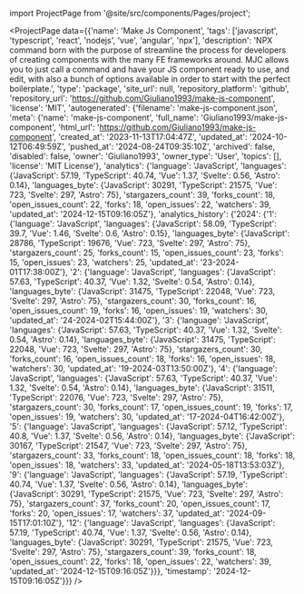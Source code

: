 
import ProjectPage from '@site/src/components/Pages/project';

<ProjectPage
    data={{'name': 'Make Js Component', 'tags': ['javascript', 'typescript', 'react', 'nodejs', 'vue', 'angular', 'npx'], 'description': 'NPX command born with the purpose of streamline the process for developers of creating components with the many FE frameworks around. MJC allows you to just call a command and have your JS component ready to use, and edit, with also a bunch of options available in order to start with the perfect boilerplate.', 'type': 'package', 'site_url': null, 'repository_platform': 'github', 'repository_url': 'https://github.com/Giuliano1993/make-js-component', 'license': 'MIT', 'autogenerated': {'filename': 'make-js-component.json', 'meta': {'name': 'make-js-component', 'full_name': 'Giuliano1993/make-js-component', 'html_url': 'https://github.com/Giuliano1993/make-js-component', 'created_at': '2023-11-13T17:04:47Z', 'updated_at': '2024-10-12T06:49:59Z', 'pushed_at': '2024-08-24T09:35:10Z', 'archived': false, 'disabled': false, 'owner': 'Giuliano1993', 'owner_type': 'User', 'topics': [], 'license': 'MIT License'}, 'analytics': {'language': 'JavaScript', 'languages': {'JavaScript': 57.19, 'TypeScript': 40.74, 'Vue': 1.37, 'Svelte': 0.56, 'Astro': 0.14}, 'languages_byte': {'JavaScript': 30291, 'TypeScript': 21575, 'Vue': 723, 'Svelte': 297, 'Astro': 75}, 'stargazers_count': 39, 'forks_count': 18, 'open_issues_count': 22, 'forks': 18, 'open_issues': 22, 'watchers': 39, 'updated_at': '2024-12-15T09:16:05Z'}, 'analytics_history': {'2024': {'1': {'language': 'JavaScript', 'languages': {'JavaScript': 58.09, 'TypeScript': 39.7, 'Vue': 1.46, 'Svelte': 0.6, 'Astro': 0.15}, 'languages_byte': {'JavaScript': 28786, 'TypeScript': 19676, 'Vue': 723, 'Svelte': 297, 'Astro': 75}, 'stargazers_count': 25, 'forks_count': 15, 'open_issues_count': 23, 'forks': 15, 'open_issues': 23, 'watchers': 25, 'updated_at': '23-2024-01T17:38:00Z'}, '2': {'language': 'JavaScript', 'languages': {'JavaScript': 57.63, 'TypeScript': 40.37, 'Vue': 1.32, 'Svelte': 0.54, 'Astro': 0.14}, 'languages_byte': {'JavaScript': 31475, 'TypeScript': 22048, 'Vue': 723, 'Svelte': 297, 'Astro': 75}, 'stargazers_count': 30, 'forks_count': 16, 'open_issues_count': 19, 'forks': 16, 'open_issues': 19, 'watchers': 30, 'updated_at': '24-2024-02T15:44:00Z'}, '3': {'language': 'JavaScript', 'languages': {'JavaScript': 57.63, 'TypeScript': 40.37, 'Vue': 1.32, 'Svelte': 0.54, 'Astro': 0.14}, 'languages_byte': {'JavaScript': 31475, 'TypeScript': 22048, 'Vue': 723, 'Svelte': 297, 'Astro': 75}, 'stargazers_count': 30, 'forks_count': 16, 'open_issues_count': 18, 'forks': 16, 'open_issues': 18, 'watchers': 30, 'updated_at': '19-2024-03T13:50:00Z'}, '4': {'language': 'JavaScript', 'languages': {'JavaScript': 57.63, 'TypeScript': 40.37, 'Vue': 1.32, 'Svelte': 0.54, 'Astro': 0.14}, 'languages_byte': {'JavaScript': 31511, 'TypeScript': 22076, 'Vue': 723, 'Svelte': 297, 'Astro': 75}, 'stargazers_count': 30, 'forks_count': 17, 'open_issues_count': 19, 'forks': 17, 'open_issues': 19, 'watchers': 30, 'updated_at': '17-2024-04T16:42:00Z'}, '5': {'language': 'JavaScript', 'languages': {'JavaScript': 57.12, 'TypeScript': 40.8, 'Vue': 1.37, 'Svelte': 0.56, 'Astro': 0.14}, 'languages_byte': {'JavaScript': 30167, 'TypeScript': 21547, 'Vue': 723, 'Svelte': 297, 'Astro': 75}, 'stargazers_count': 33, 'forks_count': 18, 'open_issues_count': 18, 'forks': 18, 'open_issues': 18, 'watchers': 33, 'updated_at': '2024-05-18T13:53:03Z'}, '9': {'language': 'JavaScript', 'languages': {'JavaScript': 57.19, 'TypeScript': 40.74, 'Vue': 1.37, 'Svelte': 0.56, 'Astro': 0.14}, 'languages_byte': {'JavaScript': 30291, 'TypeScript': 21575, 'Vue': 723, 'Svelte': 297, 'Astro': 75}, 'stargazers_count': 37, 'forks_count': 20, 'open_issues_count': 17, 'forks': 20, 'open_issues': 17, 'watchers': 37, 'updated_at': '2024-09-15T17:01:10Z'}, '12': {'language': 'JavaScript', 'languages': {'JavaScript': 57.19, 'TypeScript': 40.74, 'Vue': 1.37, 'Svelte': 0.56, 'Astro': 0.14}, 'languages_byte': {'JavaScript': 30291, 'TypeScript': 21575, 'Vue': 723, 'Svelte': 297, 'Astro': 75}, 'stargazers_count': 39, 'forks_count': 18, 'open_issues_count': 22, 'forks': 18, 'open_issues': 22, 'watchers': 39, 'updated_at': '2024-12-15T09:16:05Z'}}}, 'timestamp': '2024-12-15T09:16:05Z'}}}
/>
